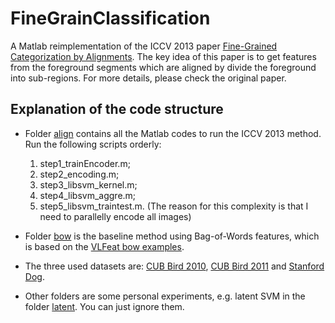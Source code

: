 # FineGrainClassification

A Matlab reimplementation of the ICCV 2013 paper [Fine-Grained Categorization by Alignments](http://homes.esat.kuleuven.be/~bfernand/papers/FG_ICCV_2013.pdf). The key idea of this paper is to get features from the foreground segments which are aligned by divide the foreground into sub-regions. For more details, please check the original paper.

## Explanation of the code structure

* Folder [align](align/) contains all the Matlab codes to run the ICCV 2013 method. Run the following scripts orderly: 
  1. step1_trainEncoder.m;
  2. step2_encoding.m;
  3. step3_libsvm_kernel.m;
  4. step4_libsvm_aggre.m;
  5. step5_libsvm_traintest.m. 
(The reason for this complexity is that I need to parallelly encode all images)

* Folder [bow](bow/) is the baseline method using Bag-of-Words features, which is based on the [VLFeat bow examples](http://www.vlfeat.org/applications/caltech-101-code.html).

* The three used datasets are: [CUB Bird 2010](http://www.vision.caltech.edu/visipedia/CUB-200.html), [CUB Bird 2011](http://www.vision.caltech.edu/visipedia/CUB-200-2011.html) and [Stanford Dog](http://vision.stanford.edu/aditya86/ImageNetDogs/).

* Other folders are some personal experiments, e.g. latent SVM in the folder [latent](latent/). You can just ignore them.
